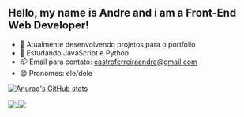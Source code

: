 ## Hello, my name is Andre and i am a Front-End Web Developer!

- 🔭 Atualmente desenvolvendo projetos para o portfólio
- 🌱 Estudando JavaScript e Python
- 📫 Email para contato: castroferreiraandre@gmail.com
- 😄 Pronomes: ele/dele

[![Anurag's GitHub stats](https://github-readme-stats.vercel.app/api?username=andre-fe-santana)](https://github.com/anuraghazra/github-readme-stats)

<a href="https://github.com/anuraghazra/github-readme-stats">
  <img align="center" src="https://github-readme-stats.vercel.app/api/pin/?username=anuraghazra&repo=github-readme-stats" />
</a>
<a href="https://github.com/anuraghazra/convoychat">
  <img align="center" src="https://github-readme-stats.vercel.app/api/pin/?username=anuraghazra&repo=convoychat" />
</a>
